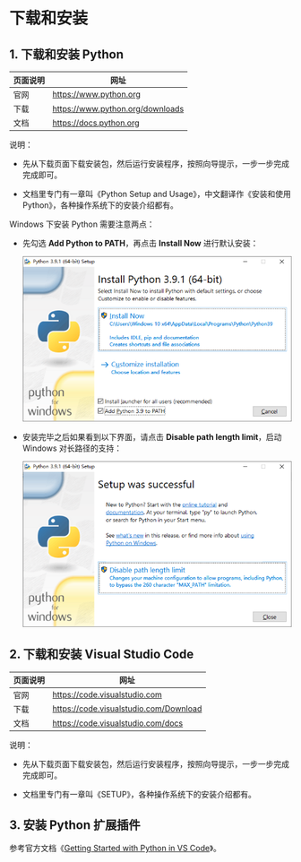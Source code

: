 # 下载和安装

## 1. 下载和安装 Python

页面说明 | 网址
---  | ---
官网 | <https://www.python.org>
下载 | <https://www.python.org/downloads>
文档 | <https://docs.python.org>

说明：

- 先从下载页面下载安装包，然后运行安装程序，按照向导提示，一步一步完成完成即可。

- 文档里专门有一章叫《Python Setup and Usage》，中文翻译作《安装和使用 Python》，各种操作系统下的安装介绍都有。

Windows 下安装 Python 需要注意两点：

- 先勾选 **Add Python to PATH**，再点击 **Install Now** 进行默认安装：

    ![Add Python to PATH](add-python-to-path.png)

- 安装完毕之后如果看到以下界面，请点击 **Disable path length limit**，启动 Windows 对长路径的支持：

    ![Disable path length limit](disable-path-length-limit.png)

## 2. 下载和安装 Visual Studio Code

页面说明 | 网址
---  | ---
官网 | <https://code.visualstudio.com>
下载 | <https://code.visualstudio.com/Download>
文档 | <https://code.visualstudio.com/docs>

说明：

- 先从下载页面下载安装包，然后运行安装程序，按照向导提示，一步一步完成完成即可。

- 文档里专门有一章叫《SETUP》，各种操作系统下的安装介绍都有。

## 3. 安装 Python 扩展插件

参考官方文档《[Getting Started with Python in VS Code](https://code.visualstudio.com/docs/python/python-tutorial)》。
